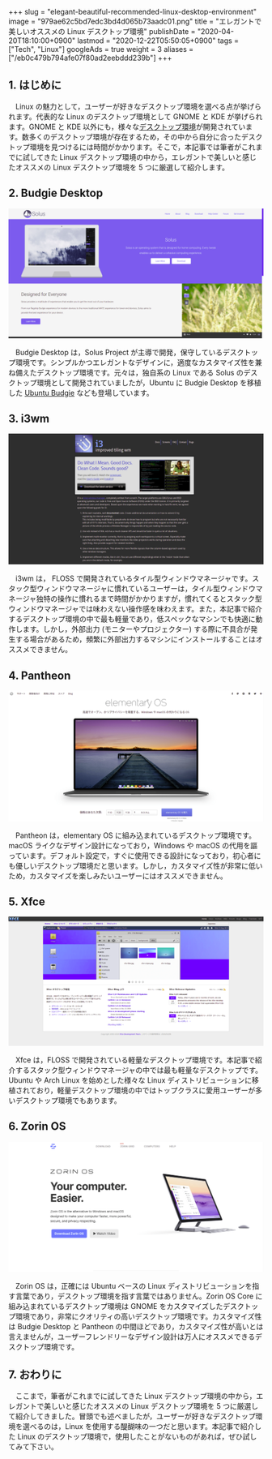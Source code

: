 +++
slug = "elegant-beautiful-recommended-linux-desktop-environment"
image = "979ae62c5bd7edc3bd4d065b73aadc01.png"
title = "エレガントで美しいオススメの Linux デスクトップ環境"
publishDate = "2020-04-20T18:10:00+0900"
lastmod = "2020-12-22T05:50:05+0900"
tags = ["Tech", "Linux"]
googleAds = true
weight = 3
aliases = ["/eb0c479b794afe07f80ad2eebddd239b"]
+++

## 1. はじめに

　Linux の魅力として，ユーザーが好きなデスクトップ環境を選べる点が挙げられます。代表的な Linux のデスクトップ環境として GNOME と KDE が挙げられます。GNOME と KDE 以外にも，様々な[デスクトップ環境](https://wiki.archlinux.jp/index.php/%E3%83%87%E3%82%B9%E3%82%AF%E3%83%88%E3%83%83%E3%83%97%E7%92%B0%E5%A2%83)が開発されています。数多くのデスクトップ環境が存在するため，その中から自分に合ったデスクトップ環境を見つけるには時間がかかります。そこで，本記事では筆者がこれまでに試してきた Linux デスクトップ環境の中から，エレガントで美しいと感じたオススメの Linux デスクトップ環境を 5 つに厳選して紹介します。

## 2. Budgie Desktop

[![Budgie Desktop](c6e62fe9dafec0acd873d763877bd9c5.png)](https://getsol.us/home/)

　Budgie Desktop は，Solus Project が主導で開発，保守しているデスクトップ環境です。シンプルかつエレガントなデザインに，適度なカスタマイズ性を兼ね備えたデスクトップ環境です。元々は，独自系の Linux である Solus のデスクトップ環境として開発されていましたが，Ubuntu に Budgie Desktop を移植した [Ubuntu Budgie](https://ubuntubudgie.org/) なども登場しています。

## 3. i3wm

[![i3wm](f51873feb46400044a39a41ac1226d57.png)](https://i3wm.org/)

　i3wm は， FLOSS で開発されているタイル型ウィンドウマネージャです。スタック型ウィンドウマネージャに慣れているユーザーは，タイル型ウィンドウマネージャ独特の操作に慣れるまで時間がかかりますが，慣れてくるとスタック型ウィンドウマネージャでは味わえない操作感を味わえます。また，本記事で紹介するデスクトップ環境の中で最も軽量であり，低スペックなマシンでも快適に動作します。しかし，外部出力 (モニターやプロジェクター) する際に不具合が発生する場合があるため，頻繁に外部出力するマシンにインストールすることはオススメできません。

## 4. Pantheon

[![Pantheon](7464059a73120febcc8483de9a184e01.png)](https://elementary.io/ja/)

　Pantheon は，elementary OS に組み込まれているデスクトップ環境です。macOS ライクなデザイン設計になっており，Windows や macOS の代用を謳っています。デフォルト設定で，すぐに使用できる設計になっており，初心者にも優しいデスクトップ環境だと思います。しかし，カスタマイズ性が非常に低いため，カスタマイズを楽しみたいユーザーにはオススメできません。

## 5. Xfce

[![Xfce](3b6cd2a99f56a3a7e93bc9177e614d61.png)](https://www.xfce.org/)

　Xfce は，FLOSS で開発されている軽量なデスクトップ環境です。本記事で紹介するスタック型ウィンドウマネージャの中では最も軽量なデスクトップです。Ubuntu や Arch Linux を始めとした様々な Linux ディストリビューションに移植されており，軽量デスクトップ環境の中ではトップクラスに愛用ユーザーが多いデスクトップ環境でもあります。

## 6. Zorin OS

[![Zorin OS](2dbada566de164e104268c9fe14c8582.png)](https://zorinos.com/)

　Zorin OS は，正確には Ubuntu ベースの Linux ディストリビューションを指す言葉であり，デスクトップ環境を指す言葉ではありません。Zorin OS Core に組み込まれているデスクトップ環境は GNOME をカスタマイズしたデスクトップ環境であり，非常にクオリティの高いデスクトップ環境です。カスタマイズ性は Budgie Desktop と Pantheon の中間ほどであり，カスタマイズ性が高いとは言えませんが，ユーザーフレンドリーなデザイン設計は万人にオススメできるデスクトップ環境です。

## 7. おわりに

　ここまで，筆者がこれまでに試してきた Linux デスクトップ環境の中から，エレガントで美しいと感じたオススメの Linux デスクトップ環境を 5 つに厳選して紹介してきました。冒頭でも述べましたが，ユーザーが好きなデスクトップ環境を選べるのは，Linux を使用する醍醐味の一つだと思います。本記事で紹介した Linux のデスクトップ環境で，使用したことがないものがあれば，ぜひ試してみて下さい。